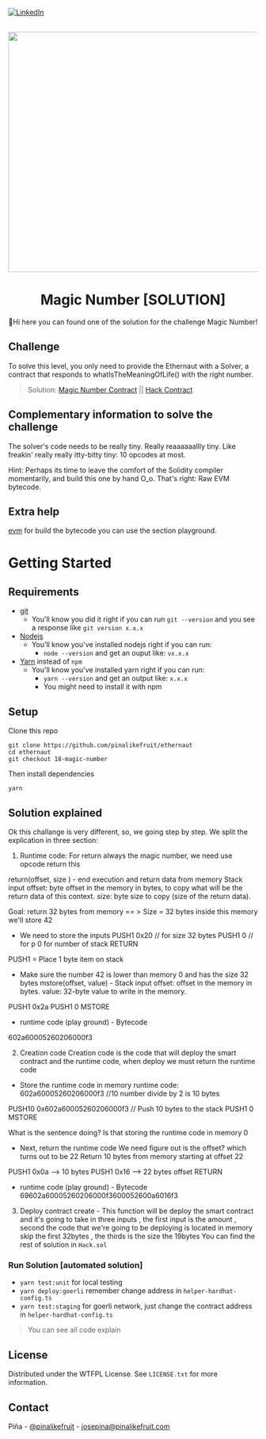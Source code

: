 <a name="readme-top"></a>

[![LinkedIn][linkedin-shield]][linkedin-url]


<br />
<div align="center">
  <a href="https://ethernaut.openzeppelin.com/">
    <img src="https://ethernaut.openzeppelin.com/imgs/BigLevel18.svg" alt="" width="800" height="485">
  </a>

  <h1 align="center">Magic Number [SOLUTION]</h3>

  <p align="center">
    🍍Hi  here you can found one of the solution for the challenge Magic Number!
  </p>
</div>

## Challenge
To solve this level, you only need to provide the Ethernaut with a Solver, a contract that responds to whatIsTheMeaningOfLife() with the right number.

> Solution: 
  [Magic Number Contract](https://goerli.etherscan.io/address/0xd668b227BD7706c96f5Eb0bfe07120cdf2e610E3#internaltx) || [Hack Contract](https://goerli.etherscan.io/address/0xA2D25Ba6BE71808d7bB9856dCF50DCDb24aF809F#internaltx)
## Complementary information to solve the challenge
The solver's code needs to be really tiny. Really reaaaaaallly tiny. Like freakin' really really itty-bitty tiny: 10 opcodes at most.

Hint: Perhaps its time to leave the comfort of the Solidity compiler momentarily, and build this one by hand O_o. That's right: Raw EVM bytecode.


## Extra help
[evm](https://www.evm.codes/) for build the bytecode you can use the section playground.

# Getting Started

## Requirements

- [git](https://git-scm.com/book/en/v2/Getting-Started-Installing-Git)
  - You'll know you did it right if you can run `git --version` and you see a response like `git version x.x.x`
- [Nodejs](https://nodejs.org/en/)
  - You'll know you've installed nodejs right if you can run:
    - `node --version` and get an ouput like: `vx.x.x`
- [Yarn](https://classic.yarnpkg.com/lang/en/docs/install/) instead of `npm`
  - You'll know you've installed yarn right if you can run:
    - `yarn --version` and get an output like: `x.x.x`
    - You might need to install it with npm

## Setup

Clone this repo

```
git clone https://github.com/pinalikefruit/ethernaut
cd ethernaut
git checkout 18-magic-number  
```

Then install dependencies

```
yarn
```
## Solution explained
Ok this challange is very different, so, we going step by step.
We split the explication in three  section: 

1. Runtime code: 
  For return always the magic number, we need use opcode return this 

  return(offset, size ) - end execution and return data from memory
  Stack input
  offset: byte offset in the memory in bytes, to copy what will be the return data of this context.
  size: byte size to copy (size of the return data).

  
  Goal: return 32 bytes from memory  == > Size = 32 bytes inside this memory we'll store 42

  * We need to store the inputs 
  PUSH1 0x20 // for size 32 bytes
  PUSH1 0 // for p 0 for number of stack
  RETURN

  PUSH1 = 	Place 1 byte item on stack

  * Make sure the number 42 is lower than memory 0 and has the size 32 bytes
  mstore(offset, value) - 
  Stack input
  offset: offset in the memory in bytes.
  value: 32-byte value to write in the memory.

  PUSH1 0x2a
  PUSH1 0
  MSTORE

  * runtime code (play ground) - Bytecode

  602a60005260206000f3

2. Creation code
Creation code is the code that will deploy the smart contract and the runtime code, when deploy we must return the runtime code

* Store the runtime code in memory 
runtime code:  602a60005260206000f3 //10 number divide by 2 is 10 bytes 
         
PUSH10 0x602a60005260206000f3 // Push 10 bytes to the stack 
PUSH1 0
MSTORE

What is the sentence doing? Is that storing the runtime code in memory 0

* Next,
return the runtime code 
We need figure out is the offset? which turns out to be 22
Return 10 bytes from memory starting at offset 22

PUSH1 0x0a  --> 10 bytes
PUSH1 0x16  --> 22 bytes offset
RETURN

* runtime code (play ground) - Bytecode
  69602a60005260206000f3600052600a6016f3

3. Deploy contract
create - This function will be deploy the smart contract and it's going to take in three inputs
, the first input is the amount , second the code that we're going to be deploying is located in memory skip the first 32bytes , the thirds is the size the 19bytes 
You can find the rest of solution in `Hack.sol`

### Run Solution [automated solution]
 - `yarn test:unit` for local testing 
 - `yarn deploy:goerli` remember change address in `helper-hardhat-config.ts`
 - `yarn test:staging` for goerli network, just change the contract address in `helper-hardhat-config.ts`


> You can see all code explain

<!-- ### Preventative Techniques -->
> 
## License

Distributed under the WTFPL License. See `LICENSE.txt` for more information.



## Contact

Piña - [@pinalikefruit](https://twitter.com/pinalikefruit) - josepina@pinalikefruit.com




[linkedin-shield]: https://img.shields.io/badge/-LinkedIn-black.svg?style=for-the-badge&logo=linkedin&colorB=555
[linkedin-url]: https://www.linkedin.com/in/pinalikefruit

